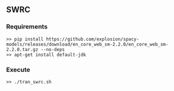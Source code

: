 ## SWRC

### Requirements

```
>> pip install https://github.com/explosion/spacy-models/releases/download/en_core_web_sm-2.2.0/en_core_web_sm-2.2.0.tar.gz --no-deps
>> apt-get install default-jdk
```

### Execute

```
>> ./tran_swrc.sh
```
